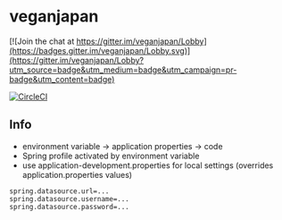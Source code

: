# veganjapan

[![Join the chat at https://gitter.im/veganjapan/Lobby](https://badges.gitter.im/veganjapan/Lobby.svg)](https://gitter.im/veganjapan/Lobby?utm_source=badge&utm_medium=badge&utm_campaign=pr-badge&utm_content=badge)

[![CircleCI](https://circleci.com/gh/alextjp/veganjapan/tree/master.svg?style=svg)](https://circleci.com/gh/alextjp/veganjapan/tree/master)

## Info
* environment variable -> application properties -> code  
* Spring profile activated by environment variable  
* use application-development.properties for local settings (overrides application.properties values)
```
spring.datasource.url=...
spring.datasource.username=...
spring.datasource.password=...
```

